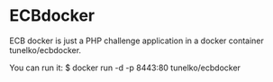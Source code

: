 # ECBdocker
ECB docker is just a PHP challenge application in a docker container tunelko/ecbdocker.

You can run it: 
        $ docker run -d -p 8443:80 tunelko/ecbdocker

